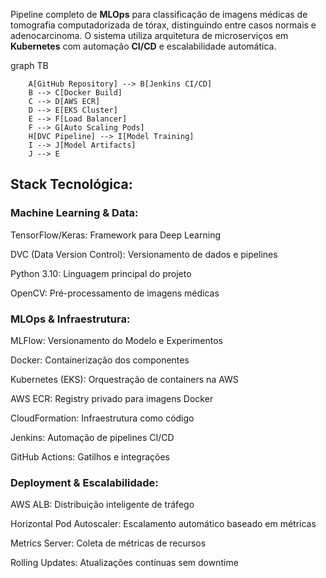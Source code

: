 
Pipeline completo de **MLOps** para classificação de imagens médicas de tomografia computadorizada de tórax, distinguindo entre casos normais e adenocarcinoma. O sistema utiliza arquitetura de microserviços em **Kubernetes** com automação **CI/CD** e escalabilidade automática.



graph TB

        A[GitHub Repository] --> B[Jenkins CI/CD]
        B --> C[Docker Build]
        C --> D[AWS ECR]
        D --> E[EKS Cluster]
        E --> F[Load Balancer]
        F --> G[Auto Scaling Pods]
        H[DVC Pipeline] --> I[Model Training]
        I --> J[Model Artifacts]
        J --> E


## Stack Tecnológica:

### Machine Learning & Data:

TensorFlow/Keras: Framework para Deep Learning

DVC (Data Version Control): Versionamento de dados e pipelines

Python 3.10: Linguagem principal do projeto

OpenCV: Pré-processamento de imagens médicas

### MLOps & Infraestrutura:

MLFlow: Versionamento do Modelo e Experimentos

Docker: Containerização dos componentes

Kubernetes (EKS): Orquestração de containers na AWS

AWS ECR: Registry privado para imagens Docker

CloudFormation: Infraestrutura como código

Jenkins: Automação de pipelines CI/CD

GitHub Actions: Gatilhos e integrações

### Deployment & Escalabilidade:

AWS ALB: Distribuição inteligente de tráfego

Horizontal Pod Autoscaler: Escalamento automático baseado em métricas

Metrics Server: Coleta de métricas de recursos

Rolling Updates: Atualizações contínuas sem downtime
